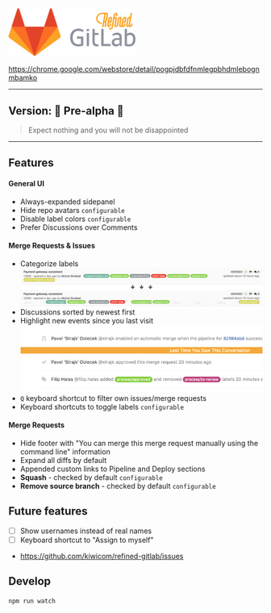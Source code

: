 <img src="./docs/assets/logo.png" alt="Refined GitLab" width="50%" />

https://chrome.google.com/webstore/detail/pogpjdbfdfnmlegpbhdmlebognmbamko

---

## Version: 🐣 Pre-alpha 🐣

> Expect nothing and you will not be disappointed

---

## Features

#### General UI
* Always-expanded sidepanel
* Hide repo avatars `configurable`
* Disable label colors `configurable`
* Prefer Discussions over Comments

#### Merge Requests & Issues
* Categorize labels
![](./docs/assets/categorize-labels.png)
* Discussions sorted by newest first
* Highlight new events since you last visit
![](./docs/assets/last-visit.png)
* `Q` keyboard shortcut to filter own issues/merge requests
* Keyboard shortcuts to toggle labels `configurable`


#### Merge Requests
* Hide footer with "You can merge this merge request manually using the command line" information
* Expand all diffs by default
* Appended custom links to Pipeline and Deploy sections
* **Squash** - checked by default `configurable`
* **Remove source branch** - checked by default `configurable`

## Future features
* [ ] Show usernames instead of real names
* [ ] Keyboard shortcut to "Assign to myself"
* <https://github.com/kiwicom/refined-gitlab/issues>

## Develop

```
npm run watch
```

